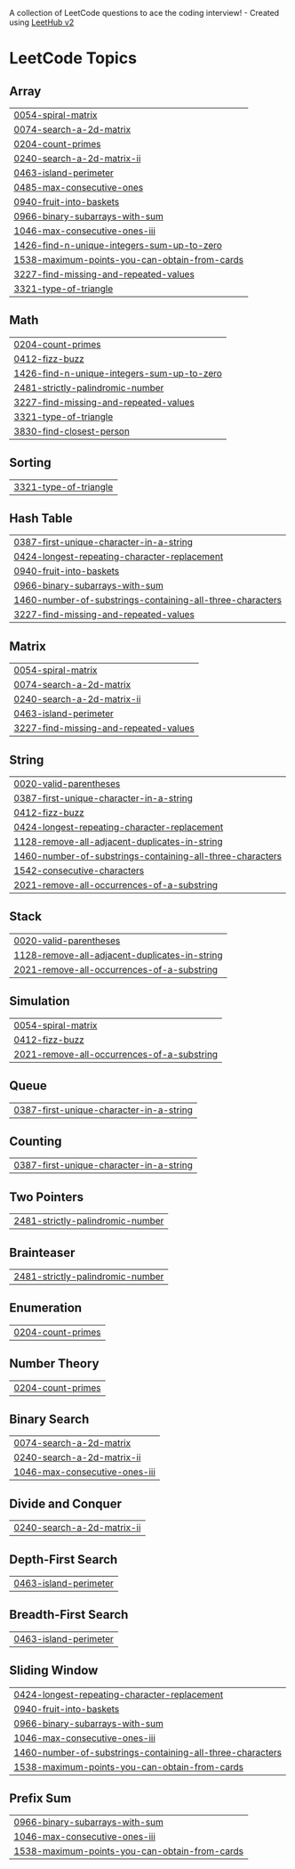 A collection of LeetCode questions to ace the coding interview! - Created using [LeetHub v2](https://github.com/arunbhardwaj/LeetHub-2.0)
<!---LeetCode Topics Start-->
# LeetCode Topics
## Array
|  |
| ------- |
| [0054-spiral-matrix](https://github.com/Ratan1394/leetcode/tree/master/0054-spiral-matrix) |
| [0074-search-a-2d-matrix](https://github.com/Ratan1394/leetcode/tree/master/0074-search-a-2d-matrix) |
| [0204-count-primes](https://github.com/Ratan1394/leetcode/tree/master/0204-count-primes) |
| [0240-search-a-2d-matrix-ii](https://github.com/Ratan1394/leetcode/tree/master/0240-search-a-2d-matrix-ii) |
| [0463-island-perimeter](https://github.com/Ratan1394/leetcode/tree/master/0463-island-perimeter) |
| [0485-max-consecutive-ones](https://github.com/Ratan1394/leetcode/tree/master/0485-max-consecutive-ones) |
| [0940-fruit-into-baskets](https://github.com/Ratan1394/leetcode/tree/master/0940-fruit-into-baskets) |
| [0966-binary-subarrays-with-sum](https://github.com/Ratan1394/leetcode/tree/master/0966-binary-subarrays-with-sum) |
| [1046-max-consecutive-ones-iii](https://github.com/Ratan1394/leetcode/tree/master/1046-max-consecutive-ones-iii) |
| [1426-find-n-unique-integers-sum-up-to-zero](https://github.com/Ratan1394/leetcode/tree/master/1426-find-n-unique-integers-sum-up-to-zero) |
| [1538-maximum-points-you-can-obtain-from-cards](https://github.com/Ratan1394/leetcode/tree/master/1538-maximum-points-you-can-obtain-from-cards) |
| [3227-find-missing-and-repeated-values](https://github.com/Ratan1394/leetcode/tree/master/3227-find-missing-and-repeated-values) |
| [3321-type-of-triangle](https://github.com/Ratan1394/leetcode/tree/master/3321-type-of-triangle) |
## Math
|  |
| ------- |
| [0204-count-primes](https://github.com/Ratan1394/leetcode/tree/master/0204-count-primes) |
| [0412-fizz-buzz](https://github.com/Ratan1394/leetcode/tree/master/0412-fizz-buzz) |
| [1426-find-n-unique-integers-sum-up-to-zero](https://github.com/Ratan1394/leetcode/tree/master/1426-find-n-unique-integers-sum-up-to-zero) |
| [2481-strictly-palindromic-number](https://github.com/Ratan1394/leetcode/tree/master/2481-strictly-palindromic-number) |
| [3227-find-missing-and-repeated-values](https://github.com/Ratan1394/leetcode/tree/master/3227-find-missing-and-repeated-values) |
| [3321-type-of-triangle](https://github.com/Ratan1394/leetcode/tree/master/3321-type-of-triangle) |
| [3830-find-closest-person](https://github.com/Ratan1394/leetcode/tree/master/3830-find-closest-person) |
## Sorting
|  |
| ------- |
| [3321-type-of-triangle](https://github.com/Ratan1394/leetcode/tree/master/3321-type-of-triangle) |
## Hash Table
|  |
| ------- |
| [0387-first-unique-character-in-a-string](https://github.com/Ratan1394/leetcode/tree/master/0387-first-unique-character-in-a-string) |
| [0424-longest-repeating-character-replacement](https://github.com/Ratan1394/leetcode/tree/master/0424-longest-repeating-character-replacement) |
| [0940-fruit-into-baskets](https://github.com/Ratan1394/leetcode/tree/master/0940-fruit-into-baskets) |
| [0966-binary-subarrays-with-sum](https://github.com/Ratan1394/leetcode/tree/master/0966-binary-subarrays-with-sum) |
| [1460-number-of-substrings-containing-all-three-characters](https://github.com/Ratan1394/leetcode/tree/master/1460-number-of-substrings-containing-all-three-characters) |
| [3227-find-missing-and-repeated-values](https://github.com/Ratan1394/leetcode/tree/master/3227-find-missing-and-repeated-values) |
## Matrix
|  |
| ------- |
| [0054-spiral-matrix](https://github.com/Ratan1394/leetcode/tree/master/0054-spiral-matrix) |
| [0074-search-a-2d-matrix](https://github.com/Ratan1394/leetcode/tree/master/0074-search-a-2d-matrix) |
| [0240-search-a-2d-matrix-ii](https://github.com/Ratan1394/leetcode/tree/master/0240-search-a-2d-matrix-ii) |
| [0463-island-perimeter](https://github.com/Ratan1394/leetcode/tree/master/0463-island-perimeter) |
| [3227-find-missing-and-repeated-values](https://github.com/Ratan1394/leetcode/tree/master/3227-find-missing-and-repeated-values) |
## String
|  |
| ------- |
| [0020-valid-parentheses](https://github.com/Ratan1394/leetcode/tree/master/0020-valid-parentheses) |
| [0387-first-unique-character-in-a-string](https://github.com/Ratan1394/leetcode/tree/master/0387-first-unique-character-in-a-string) |
| [0412-fizz-buzz](https://github.com/Ratan1394/leetcode/tree/master/0412-fizz-buzz) |
| [0424-longest-repeating-character-replacement](https://github.com/Ratan1394/leetcode/tree/master/0424-longest-repeating-character-replacement) |
| [1128-remove-all-adjacent-duplicates-in-string](https://github.com/Ratan1394/leetcode/tree/master/1128-remove-all-adjacent-duplicates-in-string) |
| [1460-number-of-substrings-containing-all-three-characters](https://github.com/Ratan1394/leetcode/tree/master/1460-number-of-substrings-containing-all-three-characters) |
| [1542-consecutive-characters](https://github.com/Ratan1394/leetcode/tree/master/1542-consecutive-characters) |
| [2021-remove-all-occurrences-of-a-substring](https://github.com/Ratan1394/leetcode/tree/master/2021-remove-all-occurrences-of-a-substring) |
## Stack
|  |
| ------- |
| [0020-valid-parentheses](https://github.com/Ratan1394/leetcode/tree/master/0020-valid-parentheses) |
| [1128-remove-all-adjacent-duplicates-in-string](https://github.com/Ratan1394/leetcode/tree/master/1128-remove-all-adjacent-duplicates-in-string) |
| [2021-remove-all-occurrences-of-a-substring](https://github.com/Ratan1394/leetcode/tree/master/2021-remove-all-occurrences-of-a-substring) |
## Simulation
|  |
| ------- |
| [0054-spiral-matrix](https://github.com/Ratan1394/leetcode/tree/master/0054-spiral-matrix) |
| [0412-fizz-buzz](https://github.com/Ratan1394/leetcode/tree/master/0412-fizz-buzz) |
| [2021-remove-all-occurrences-of-a-substring](https://github.com/Ratan1394/leetcode/tree/master/2021-remove-all-occurrences-of-a-substring) |
## Queue
|  |
| ------- |
| [0387-first-unique-character-in-a-string](https://github.com/Ratan1394/leetcode/tree/master/0387-first-unique-character-in-a-string) |
## Counting
|  |
| ------- |
| [0387-first-unique-character-in-a-string](https://github.com/Ratan1394/leetcode/tree/master/0387-first-unique-character-in-a-string) |
## Two Pointers
|  |
| ------- |
| [2481-strictly-palindromic-number](https://github.com/Ratan1394/leetcode/tree/master/2481-strictly-palindromic-number) |
## Brainteaser
|  |
| ------- |
| [2481-strictly-palindromic-number](https://github.com/Ratan1394/leetcode/tree/master/2481-strictly-palindromic-number) |
## Enumeration
|  |
| ------- |
| [0204-count-primes](https://github.com/Ratan1394/leetcode/tree/master/0204-count-primes) |
## Number Theory
|  |
| ------- |
| [0204-count-primes](https://github.com/Ratan1394/leetcode/tree/master/0204-count-primes) |
## Binary Search
|  |
| ------- |
| [0074-search-a-2d-matrix](https://github.com/Ratan1394/leetcode/tree/master/0074-search-a-2d-matrix) |
| [0240-search-a-2d-matrix-ii](https://github.com/Ratan1394/leetcode/tree/master/0240-search-a-2d-matrix-ii) |
| [1046-max-consecutive-ones-iii](https://github.com/Ratan1394/leetcode/tree/master/1046-max-consecutive-ones-iii) |
## Divide and Conquer
|  |
| ------- |
| [0240-search-a-2d-matrix-ii](https://github.com/Ratan1394/leetcode/tree/master/0240-search-a-2d-matrix-ii) |
## Depth-First Search
|  |
| ------- |
| [0463-island-perimeter](https://github.com/Ratan1394/leetcode/tree/master/0463-island-perimeter) |
## Breadth-First Search
|  |
| ------- |
| [0463-island-perimeter](https://github.com/Ratan1394/leetcode/tree/master/0463-island-perimeter) |
## Sliding Window
|  |
| ------- |
| [0424-longest-repeating-character-replacement](https://github.com/Ratan1394/leetcode/tree/master/0424-longest-repeating-character-replacement) |
| [0940-fruit-into-baskets](https://github.com/Ratan1394/leetcode/tree/master/0940-fruit-into-baskets) |
| [0966-binary-subarrays-with-sum](https://github.com/Ratan1394/leetcode/tree/master/0966-binary-subarrays-with-sum) |
| [1046-max-consecutive-ones-iii](https://github.com/Ratan1394/leetcode/tree/master/1046-max-consecutive-ones-iii) |
| [1460-number-of-substrings-containing-all-three-characters](https://github.com/Ratan1394/leetcode/tree/master/1460-number-of-substrings-containing-all-three-characters) |
| [1538-maximum-points-you-can-obtain-from-cards](https://github.com/Ratan1394/leetcode/tree/master/1538-maximum-points-you-can-obtain-from-cards) |
## Prefix Sum
|  |
| ------- |
| [0966-binary-subarrays-with-sum](https://github.com/Ratan1394/leetcode/tree/master/0966-binary-subarrays-with-sum) |
| [1046-max-consecutive-ones-iii](https://github.com/Ratan1394/leetcode/tree/master/1046-max-consecutive-ones-iii) |
| [1538-maximum-points-you-can-obtain-from-cards](https://github.com/Ratan1394/leetcode/tree/master/1538-maximum-points-you-can-obtain-from-cards) |
<!---LeetCode Topics End-->